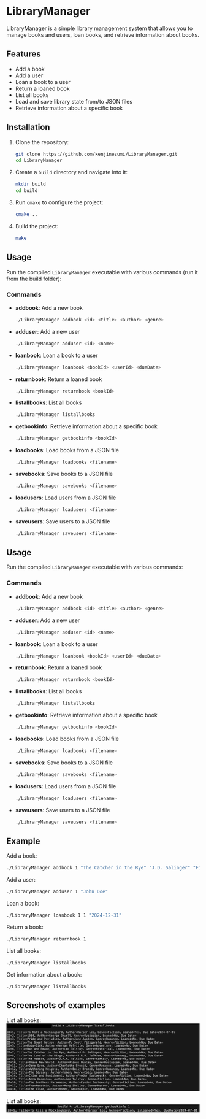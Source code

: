 # LibraryManager

LibraryManager is a simple library management system that allows you to manage books and users, loan books, and retrieve information about books.

## Features

- Add a book
- Add a user
- Loan a book to a user
- Return a loaned book
- List all books
- Load and save library state from/to JSON files
- Retrieve information about a specific book

## Installation

1. Clone the repository:
    ```sh
    git clone https://github.com/kenjinezumi/LibraryManager.git
    cd LibraryManager
    ```

2. Create a `build` directory and navigate into it:
    ```sh
    mkdir build
    cd build
    ```

3. Run `cmake` to configure the project:
    ```sh
    cmake ..
    ```

4. Build the project:
    ```sh
    make
    ```

## Usage

Run the compiled `LibraryManager` executable with various commands (run it from the build folder):

### Commands

- **addbook**: Add a new book
    ```sh
    ./LibraryManager addbook <id> <title> <author> <genre>
    ```

- **adduser**: Add a new user
    ```sh
    ./LibraryManager adduser <id> <name>
    ```

- **loanbook**: Loan a book to a user
    ```sh
    ./LibraryManager loanbook <bookId> <userId> <dueDate>
    ```

- **returnbook**: Return a loaned book
    ```sh
    ./LibraryManager returnbook <bookId>
    ```

- **listallbooks**: List all books
    ```sh
    ./LibraryManager listallbooks
    ```

- **getbookinfo**: Retrieve information about a specific book
    ```sh
    ./LibraryManager getbookinfo <bookId>
    ```

- **loadbooks**: Load books from a JSON file
    ```sh
    ./LibraryManager loadbooks <filename>
    ```

- **savebooks**: Save books to a JSON file
    ```sh
    ./LibraryManager savebooks <filename>
    ```

- **loadusers**: Load users from a JSON file
    ```sh
    ./LibraryManager loadusers <filename>
    ```

- **saveusers**: Save users to a JSON file
    ```sh
    ./LibraryManager saveusers <filename>
    ```

## Usage

Run the compiled `LibraryManager` executable with various commands:

### Commands

- **addbook**: Add a new book
    ```sh
    ./LibraryManager addbook <id> <title> <author> <genre>
    ```

- **adduser**: Add a new user
    ```sh
    ./LibraryManager adduser <id> <name>
    ```

- **loanbook**: Loan a book to a user
    ```sh
    ./LibraryManager loanbook <bookId> <userId> <dueDate>
    ```

- **returnbook**: Return a loaned book
    ```sh
    ./LibraryManager returnbook <bookId>
    ```

- **listallbooks**: List all books
    ```sh
    ./LibraryManager listallbooks
    ```

- **getbookinfo**: Retrieve information about a specific book
    ```sh
    ./LibraryManager getbookinfo <bookId>
    ```

- **loadbooks**: Load books from a JSON file
    ```sh
    ./LibraryManager loadbooks <filename>
    ```

- **savebooks**: Save books to a JSON file
    ```sh
    ./LibraryManager savebooks <filename>
    ```

- **loadusers**: Load users from a JSON file
    ```sh
    ./LibraryManager loadusers <filename>
    ```

- **saveusers**: Save users to a JSON file
    ```sh
    ./LibraryManager saveusers <filename>
    ```

## Example

Add a book:
```sh
./LibraryManager addbook 1 "The Catcher in the Rye" "J.D. Salinger" "Fiction"
```

Add a user:
```sh
./LibraryManager adduser 1 "John Doe"
```

Loan a book:
```sh
./LibraryManager loanbook 1 1 "2024-12-31"
```

Return a book: 
```sh
./LibraryManager returnbook 1
```
List all books: 
```sh
./LibraryManager listallbooks
```

Get information about a book:
```
./LibraryManager listallbooks

```

## Screenshots of examples

List all books: 
![List all books](images_examples/listallbooks.png "List all books")

List all books: 
![Get book info](images_examples/getinfobook.png "Get book info")